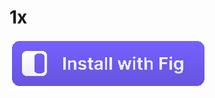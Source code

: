 # 1x

<a href="https://fig.io/plugins/other/fzf-marks_urbainvaes" target="_blank"><img src="dark_light.svg"/></a>
